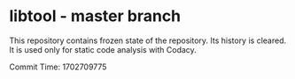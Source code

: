 # libtool - master branch

This repository contains frozen state of the repository.
Its history is cleared. It is used only for static code
analysis with Codacy.

Commit Time: 1702709775